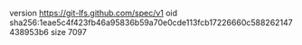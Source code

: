 version https://git-lfs.github.com/spec/v1
oid sha256:1eae5c4f423fb46a95836b59a70e0cde113fcb17226660c588262147438953b6
size 7097
